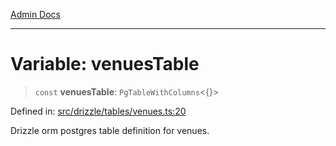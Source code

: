 [Admin Docs](/)

***

# Variable: venuesTable

> `const` **venuesTable**: `PgTableWithColumns`\<\{\}\>

Defined in: [src/drizzle/tables/venues.ts:20](https://github.com/Suyash878/talawa-api/blob/4657139c817cb5935454def8fb620b05175365a9/src/drizzle/tables/venues.ts#L20)

Drizzle orm postgres table definition for venues.
